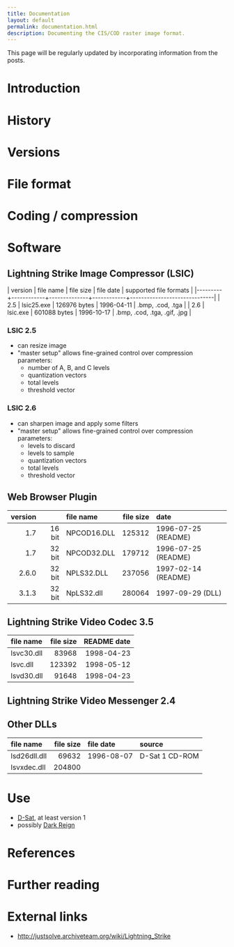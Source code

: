 ```yaml
---
title: Documentation
layout: default
permalink: documentation.html
description: Documenting the CIS/COD raster image format.
---
```


This page will be regularly updated by incorporating information from the posts.

# Introduction

# History

# Versions

# File format

# Coding / compression

# Software

## Lightning Strike Image Compressor (LSIC)

| version | file name  | file size    |  file date | supported file formats       |
|---------+------------+--------------+------------+------------------------------|
|     2.5 | lsic25.exe | 126976 bytes | 1996-04-11 | .bmp, .cod, .tga             |
|     2.6 | lsic.exe   | 601088 bytes | 1996-10-17 | .bmp, .cod, .tga, .gif, .jpg |

### LSIC 2.5

- can resize image
- "master setup" allows fine-grained control over compression
  parameters:
  - number of A, B, and C levels
  - quantization vectors
  - total levels
  - threshold vector

### LSIC 2.6

- can sharpen image and apply some filters
- "master setup" allows fine-grained control over compression
  parameters:
  - levels to discard
  - levels to sample
  - quantization vectors
  - total levels
  - threshold vector

## Web Browser Plugin

|  version |          | file name     |   file size | date                  |
| -------: | -------: | :------------ | ----------: | :-------------------- |
|      1.7 | 16 bit   | NPCOD16.DLL   |      125312 | 1996-07-25 (README)   |
|      1.7 | 32 bit   | NPCOD32.DLL   |      179712 | 1996-07-25 (README)   |
|    2.6.0 | 32 bit   | NPLS32.DLL    |      237056 | 1997-02-14 (README)   |
|    3.1.3 | 32 bit   | NpLS32.dll    |      280064 | 1997-09-29 (DLL)      |

## Lightning Strike Video Codec 3.5

| file name   |   file size |   README date |
| :---------- | ----------: | ------------: |
| lsvc30.dll  |       83968 |    1998-04-23 |
| lsvc.dll    |      123392 |    1998-05-12 |
| lsvd30.dll  |       91648 |    1998-04-23 |

## Lightning Strike Video Messenger 2.4

## Other DLLs

| file name     |   file size | file date    | source           |
| :------------ | ----------: | :----------- | :--------------- |
| lsd26dll.dll  |       69632 | 1996-08-07   | D-Sat 1 CD-ROM   |
| lsvxdec.dll   |      204800 |              |                  |

# Use

- [D-Sat](https://de.wikipedia.org/wiki/D-Sat), at least version 1
- possibly [Dark Reign](https://en.wikipedia.org/wiki/Dark_Reign:_The_Future_of_War)

# References

# Further reading

# External links

- <http://justsolve.archiveteam.org/wiki/Lightning_Strike>
